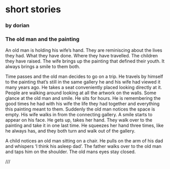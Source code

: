 # short stories 
<H3> by dorian </H3>

<H3> The old man and the painting </H2>
An old man is holding his wife’s hand.
They are reminiscing about the lives they had. What they have done. Where they have travelled. The children they have raised.
The wife brings up the painting that defined their youth. It always brings a smile to them both.

Time passes and the old man decides to go on a trip. He travels by himself to the painting that’s still in the same gallery he and his wife had viewed it many years ago.
He takes a seat conveniently placed looking directly at it. People are walking around looking at all the artwork on the walls. Some glance at the old man and smile.
He sits for hours. He is remembering the good times he had with his wife the life they had together and everything this painting meant to
them.
Suddenly the old man notices the space is empty. His wife walks in from the connecting gallery. A smile starts to appear on his face. He gets up, takes her hand. They walk over to the painting and take it in one last time. He squeezes her hand three times, like he always
has, and they both turn and walk out of the gallery.

A child notices an old man sitting on a chair. He pulls on the arm of his dad and whispers ‘I think his asleep dad’.
The father walks over to the old man and taps him on the shoulder.
The old mans eyes stay closed.

///
